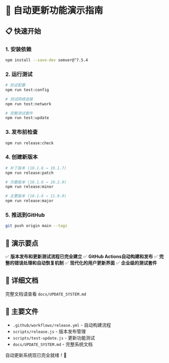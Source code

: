 # 🚀 自动更新功能演示指南

## 📋 快速开始

### 1. 安装依赖
```bash
npm install --save-dev semver@^7.5.4
```

### 2. 运行测试
```bash
# 验证配置
npm run test:config

# 测试网络连接
npm run test:network

# 完整测试套件
npm run test:update
```

### 3. 发布前检查
```bash
npm run release:check
```

### 4. 创建新版本
```bash
# 补丁版本 (10.1.6 → 10.1.7)
npm run release:patch

# 次要版本 (10.1.6 → 10.2.0)  
npm run release:minor

# 主要版本 (10.1.6 → 11.0.0)
npm run release:major
```

### 5. 推送到GitHub
```bash
git push origin main --tags
```

## 🎯 演示要点

✅ **版本发布和更新测试流程已完全建立**
✅ **GitHub Actions自动构建和发布**
✅ **完整的错误处理和自动恢复机制**
✅ **现代化的用户更新界面**
✅ **企业级的测试套件**

## 📖 详细文档

完整文档请查看 `docs/UPDATE_SYSTEM.md`

## 🔧 主要文件

- `.github/workflows/release.yml` - 自动构建流程
- `scripts/release.js` - 版本发布管理
- `scripts/test-update.js` - 更新功能测试
- `docs/UPDATE_SYSTEM.md` - 完整系统文档

自动更新系统现已完全就绪！🎉